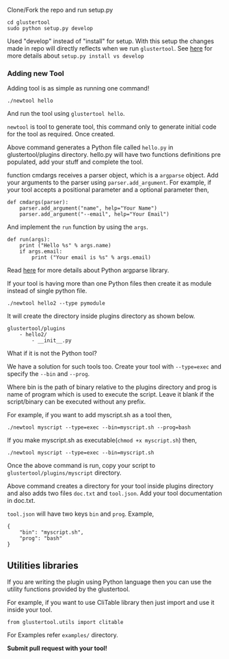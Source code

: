 Clone/Fork the repo and run setup.py

    cd glustertool
    sudo python setup.py develop

Used "develop" instead of "install" for setup. With this setup the
changes made in repo will directly reflects when we run
`glustertool`. See
[here](http://stackoverflow.com/questions/19048732/python-setup-py-develop-vs-install)
for more details about `setup.py install vs develop`

### Adding new Tool

Adding tool is as simple as running one command!

    ./newtool hello

And run the tool using `glustertool hello`.

`newtool` is tool to generate tool, this command only to generate initial
code for the tool as required. Once created.

Above command generates a Python file called `hello.py` in
glustertool/plugins directory. hello.py will have two functions
definitions pre populated, add your stuff and complete the tool.

function cmdargs receives a parser object, which is a `argparse`
object. Add your arguments to the parser using `parser.add_argument`.
For example, if your tool accepts a positional parameter and a
optional parameter then,

    def cmdargs(parser):
        parser.add_argument("name", help="Your Name")
        parser.add_argument("--email", help="Your Email")

And implement the `run` function by using the `args`.

    def run(args):
        print ("Hello %s" % args.name)
        if args.email:
            print ("Your email is %s" % args.email)

Read [here](http://docs.python.org/2/library/argparse.html) for more
details about Python argparse library.

If your tool is having more than one Python files then create it as
module instead of single python file.

    ./newtool hello2 --type pymodule

It will create the directory inside plugins directory as shown below.

    glustertool/plugins
        - hello2/
            - __init__.py

What if it is not the Python tool?

We have a solution for such tools too. Create your tool with
`--type=exec` and specify the `--bin` and `--prog`.

Where bin is the path of binary relative to the plugins directory and
prog is name of program which is used to execute the script. Leave it
blank if the script/binary can be executed without any prefix.

For example, if you want to add myscript.sh as a tool then,

    ./newtool myscript --type=exec --bin=myscript.sh --prog=bash

If you make myscript.sh as executable(`chmod +x myscript.sh`) then,

    ./newtool myscript --type=exec --bin=myscript.sh

Once the above command is run, copy your script to
`glustertool/plugins/myscript` directory.

Above command creates a directory for your tool inside plugins
directory and also adds two files `doc.txt` and `tool.json`. Add your
tool documentation in doc.txt.

`tool.json` will have two keys `bin` and `prog`. Example,

    {
        "bin": "myscript.sh", 
        "prog": "bash"
    }


## Utilities libraries

If you are writing the plugin using Python language then you can
use the utility functions provided by the glustertool.

For example, if you want to use CliTable library then just import and
use it inside your tool.

    from glustertool.utils import clitable

For Examples refer `examples/` directory.


**Submit pull request with your tool!**
